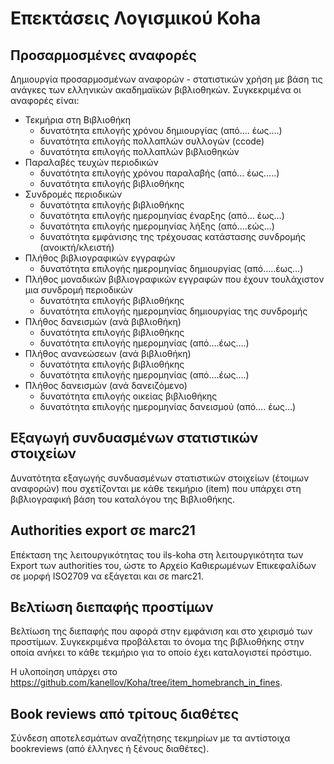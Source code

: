 # Επεκτάσεις Λογισμικού Koha

## Προσαρμοσμένες αναφορές 

Δημιουργία προσαρμοσμένων αναφορών - στατιστικών χρήση με βάση τις ανάγκες των ελληνικών ακαδημαϊκών βιβλιοθηκών.
Συγκεκριμένα οι αναφορές είναι:

- Τεκμήρια στη Βιβλιοθήκη
  - δυνατότητα επιλογής χρόνου δημιουργίας (από…. έως….)
  - δυνατότητα επιλογής πολλαπλών συλλογών (ccode)
  - δυνατότητα επιλογής πολλαπλών βιβλιοθηκών
- Παραλαβές τευχών περιοδικών
  - δυνατότητα επιλογής χρόνου παραλαβής (από… έως…..)
  - δυνατότητα επιλογής βιβλιοθήκης
- Συνδρομές περιοδικών
  - δυνατότητα επιλογής βιβλιοθήκης
  - δυνατότητα επιλογής ημερομηνίας έναρξης (από… έως…)
  - δυνατότητα επιλογής ημερομηνίας λήξης (από….εώς…)
  - δυνατότητα εμφάνισης της τρέχουσας κατάστασης συνδρομής (ανοικτή/κλειστή)
- Πλήθος βιβλιογραφικών εγγραφών
  - δυνατότητα επιλογής ημερομηνίας δημιουργίας (από…..έως…)
- Πλήθος μοναδικών βιβλιογραφικών εγγραφών που έχουν τουλάχιστον μια συνδρομή περιοδικών
  - δυνατότητα επιλογής βιβλιοθήκης
  - δυνατότητα επιλογής ημερομηνίας δημιουργίας της συνδρομής
- Πλήθος δανεισμών (ανά βιβλιοθήκη)
  - δυνατότητα επιλογής βιβλιοθήκης
  - δυνατότητα επιλογής ημερομηνίας (από….έως….)
- Πλήθος ανανεώσεων (ανά βιβλιοθήκη)
  - δυνατότητα επιλογής βιβλιοθήκης
  - δυνατότητα επιλογής ημερομηνίας (από….έως….)
- Πλήθος δανεισμών (ανά δανειζόμενο)
  - δυνατότητα επιλογής οικείας βιβλιοθήκης
  - δυνατότητα επιλογής ημερομηνίας δανεισμού (από…. έως…)

## Εξαγωγή συνδυασμένων στατιστικών στοιχείων

Δυνατότητα εξαγωγής συνδυασμένων στατιστικών στοιχείων (έτοιμων αναφορών) που σχετίζονται με κάθε τεκμήριο (item) που υπάρχει στη βιβλιογραφική βάση του καταλόγου της Βιβλιοθήκης.

## Authorities export σε marc21

Επέκταση της λειτουργικότητας του ils-koha στη λειτουργικότητα των Export των authorities του, ώστε το Αρχείο Καθιερωμένων Επικεφαλίδων σε μορφή ISO2709 να εξάγεται και σε marc21.

## Βελτίωση διεπαφής προστίμων

Βελτίωση της διεπαφής που αφορά στην εμφάνιση και στο χειρισμό των προστίμων. Συγκεκριμένα προβάλεται το όνομα της βιβλιοθήκης στην οποία ανήκει το κάθε τεκμήριο για το οποίο έχει καταλογιστεί πρόστιμο.

Η υλοποίηση υπάρχει στο https://github.com/kanellov/Koha/tree/item_homebranch_in_fines. 

## Book reviews από τρίτους διαθέτες

Σύνδεση αποτελεσμάτων αναζήτησης τεκμηρίων με τα αντίστοιχα bookreviews (από έλληνες ή ξένους διαθέτες).


